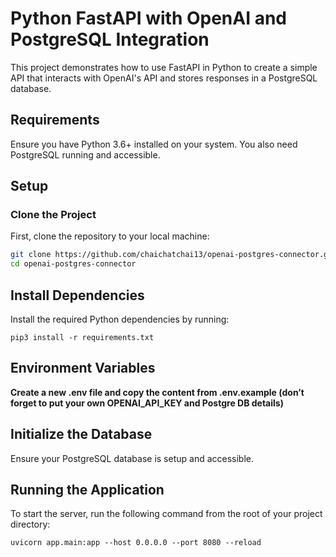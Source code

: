 # Python FastAPI with OpenAI and PostgreSQL Integration

This project demonstrates how to use FastAPI in Python to create a simple API that interacts with OpenAI's API and stores responses in a PostgreSQL database.

## Requirements

Ensure you have Python 3.6+ installed on your system. You also need PostgreSQL running and accessible.

## Setup

### Clone the Project

First, clone the repository to your local machine:

```bash
git clone https://github.com/chaichatchai13/openai-postgres-connector.git
cd openai-postgres-connector
```

## Install Dependencies
Install the required Python dependencies by running:
```
pip3 install -r requirements.txt
```

## Environment Variables
**Create a new .env file and copy the content from .env.example (don’t forget to put your own OPENAI_API_KEY and Postgre DB details)**

## Initialize the Database
Ensure your PostgreSQL database is setup and accessible.

## Running the Application
To start the server, run the following command from the root of your project directory:
```
uvicorn app.main:app --host 0.0.0.0 --port 8080 --reload
```